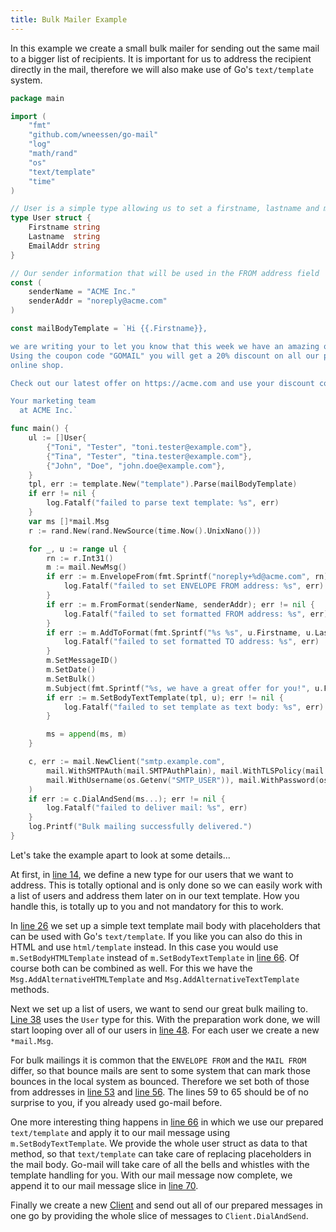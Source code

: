 ```yaml
---
title: Bulk Mailer Example
---
```


In this example we create a small bulk mailer for sending out the same mail to a bigger list of
recipients. It is important for us to address the recipient directly in the mail, therefore we will
also make use of Go's `text/template` system.

```go
package main

import (
	"fmt"
	"github.com/wneessen/go-mail"
	"log"
	"math/rand"
	"os"
	"text/template"
	"time"
)

// User is a simple type allowing us to set a firstname, lastname and mail address
type User struct {
	Firstname string
	Lastname  string
	EmailAddr string
}

// Our sender information that will be used in the FROM address field
const (
	senderName = "ACME Inc."
	senderAddr = "noreply@acme.com"
)

const mailBodyTemplate = `Hi {{.Firstname}},

we are writing your to let you know that this week we have an amazing offer for you.
Using the coupon code "GOMAIL" you will get a 20% discount on all our products in our
online shop.

Check out our latest offer on https://acme.com and use your discount code today!

Your marketing team
  at ACME Inc.`

func main() {
	ul := []User{
		{"Toni", "Tester", "toni.tester@example.com"},
		{"Tina", "Tester", "tina.tester@example.com"},
		{"John", "Doe", "john.doe@example.com"},
	}
	tpl, err := template.New("template").Parse(mailBodyTemplate)
	if err != nil {
		log.Fatalf("failed to parse text template: %s", err)
	}
	var ms []*mail.Msg
	r := rand.New(rand.NewSource(time.Now().UnixNano()))

	for _, u := range ul {
		rn := r.Int31()
		m := mail.NewMsg()
		if err := m.EnvelopeFrom(fmt.Sprintf("noreply+%d@acme.com", rn)); err != nil {
			log.Fatalf("failed to set ENVELOPE FROM address: %s", err)
		}
		if err := m.FromFormat(senderName, senderAddr); err != nil {
			log.Fatalf("failed to set formatted FROM address: %s", err)
		}
		if err := m.AddToFormat(fmt.Sprintf("%s %s", u.Firstname, u.Lastname), u.EmailAddr); err != nil {
			log.Fatalf("failed to set formatted TO address: %s", err)
		}
		m.SetMessageID()
		m.SetDate()
		m.SetBulk()
		m.Subject(fmt.Sprintf("%s, we have a great offer for you!", u.Firstname))
		if err := m.SetBodyTextTemplate(tpl, u); err != nil {
			log.Fatalf("failed to set template as text body: %s", err)
		}

		ms = append(ms, m)
	}

	c, err := mail.NewClient("smtp.example.com",
		mail.WithSMTPAuth(mail.SMTPAuthPlain), mail.WithTLSPolicy(mail.TLSMandatory),
		mail.WithUsername(os.Getenv("SMTP_USER")), mail.WithPassword(os.Getenv("SMTP_PASS")),
	)
	if err := c.DialAndSend(ms...); err != nil {
		log.Fatalf("failed to deliver mail: %s", err)
	}
	log.Printf("Bulk mailing successfully delivered.")
}
```

Let's take the example apart to look at some details...

At first, in [line 14](#hl-0-14), we define a new type for our users that we want to address. This is totally 
optional and is only done so we can easily work with a list of users and address them later on in our text 
template. How you handle this, is totally up to you and not mandatory for this to work.

In [line 26](#hl-0-26) we set up a simple text template mail body with placeholders that can be used with 
Go's `text/template`. If you like you can also do this in HTML and use `html/template` instead. In this case
you would use `m.SetBodyHTMLTemplate` instead of `m.SetBodyTextTemplate` in [line 66](#hl-0-66). Of course both
can be combined as well. For this we have the `Msg.AddAlternativeHTMLTemplate` and `Msg.AddAlternativeTextTemplate`
methods.

Next we set up a list of users, we want to send our great bulk mailing to. [Line 38](#hl-0-38) uses the `User`
type for this. With the preparation work done, we will start looping over all of our users in [line 48](#hl-0-48).
For each user we create a new `*mail.Msg`.

For bulk mailings it is common that the `ENVELOPE FROM` and the `MAIL FROM` differ, so that bounce mails are sent
to some system that can mark those bounces in the local system as bounced. Therefore we set both of those from
addresses in [line 53](#hl-0-53) and [line 56](#hl-0-56). The lines 59 to 65 should be of no surprise to you, if
you already used go-mail before.

One more interesting thing happens in [line 66](#hl-0-66) in which we use our prepared `text/template` and apply
it to our mail message using `m.SetBodyTextTemplate`. We provide the whole user struct as data to that method, so
that `text/template` can take care of replacing placeholders in the mail body. Go-mail will take care of all the 
bells and whistles with the template handling for you. With our mail message now complete, we append it to our 
mail message slice in [line 70](#hl-0-70).

Finally we create a new [Client](/reference/client/) and send out all of our prepared messages in one go by
providing the whole slice of messages to `Client.DialAndSend`.